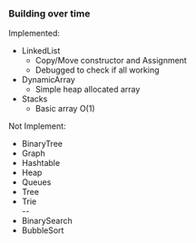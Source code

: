 ### Building over time

Implemented:  
- LinkedList  
  - Copy/Move constructor and Assignment
  - Debugged to check if all working
- DynamicArray  
  - Simple heap allocated array
- Stacks
  - Basic array O(1)

Not Implement:  
- BinaryTree
- Graph  
- Hashtable  
- Heap  
- Queues  
- Tree  
- Trie  
--
- BinarySearch  
- BubbleSort  